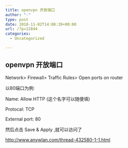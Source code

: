 ```yaml
---
title: openvpn 开放端口
author: "-"
type: post
date: 2018-11-02T14:08:39+00:00
url: /?p=12844
categories:
  - Uncategorized

---
```

## openvpn 开放端口
Network> Firewall> Traffic Rules> Open ports on router
  
以80端口为例: 
  
Name: Allow HTTP (这个名字可以随便填)
  
Protocal: TCP
  
External port: 80

然后点击 Save & Apply ,就可以访问了

http://www.anywlan.com/thread-432580-1-1.html